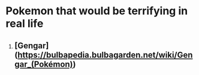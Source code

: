# Pokemon that would be terrifying in real life
1. ## **[Gengar]**(https://bulbapedia.bulbagarden.net/wiki/Gengar_(Pokémon))
